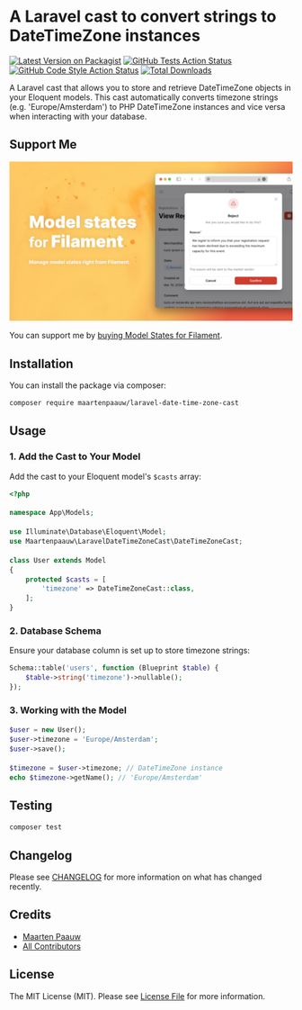 # A Laravel cast to convert strings to DateTimeZone instances

[![Latest Version on Packagist](https://img.shields.io/packagist/v/maartenpaauw/laravel-date-time-zone-cast.svg?style=flat-square)](https://packagist.org/packages/maartenpaauw/laravel-date-time-zone-cast)
[![GitHub Tests Action Status](https://img.shields.io/github/actions/workflow/status/maartenpaauw/laravel-date-time-zone-cast/run-tests.yml?branch=main&label=tests&style=flat-square)](https://github.com/maartenpaauw/laravel-date-time-zone-cast/actions?query=workflow%3Arun-tests+branch%3Amain)
[![GitHub Code Style Action Status](https://img.shields.io/github/actions/workflow/status/maartenpaauw/laravel-date-time-zone-cast/fix-php-code-style-issues.yml?branch=main&label=code%20style&style=flat-square)](https://github.com/maartenpaauw/laravel-date-time-zone-cast/actions?query=workflow%3A"Fix+PHP+code+style+issues"+branch%3Amain)
[![Total Downloads](https://img.shields.io/packagist/dt/maartenpaauw/laravel-date-time-zone-cast.svg?style=flat-square)](https://packagist.org/packages/maartenpaauw/laravel-date-time-zone-cast)

A Laravel cast that allows you to store and retrieve DateTimeZone objects in your Eloquent models. This cast
automatically converts timezone strings (e.g. 'Europe/Amsterdam') to PHP DateTimeZone instances and vice versa when
interacting with your database.

## Support Me

<p class="filament-hidden">
    <a href="https://filamentphp.com/plugins/maartenpaauw-model-states">
        <img src="https://raw.githubusercontent.com/maartenpaauw/model-states-for-filament-docs/main/assets/images/model-states-for-filament-banner.jpg"
            alt="Model States for Filament"
            width="700px" />
    </a>
</p>

You can support me by [buying Model States for Filament](https://filamentphp.com/plugins/maartenpaauw-model-states).

## Installation

You can install the package via composer:

```bash
composer require maartenpaauw/laravel-date-time-zone-cast
```

## Usage

### 1. Add the Cast to Your Model

Add the cast to your Eloquent model's `$casts` array:

```php
<?php

namespace App\Models;

use Illuminate\Database\Eloquent\Model;
use Maartenpaauw\LaravelDateTimeZoneCast\DateTimeZoneCast;

class User extends Model
{
    protected $casts = [
        'timezone' => DateTimeZoneCast::class,
    ];
}
```

### 2. Database Schema

Ensure your database column is set up to store timezone strings:

```php
Schema::table('users', function (Blueprint $table) {
    $table->string('timezone')->nullable();
});
```

### 3. Working with the Model

```php
$user = new User();
$user->timezone = 'Europe/Amsterdam';
$user->save();

$timezone = $user->timezone; // DateTimeZone instance
echo $timezone->getName(); // 'Europe/Amsterdam'
```

## Testing

```bash
composer test
```

## Changelog

Please see [CHANGELOG](CHANGELOG.md) for more information on what has changed recently.

## Credits

- [Maarten Paauw](https://github.com/maartenpaauw)
- [All Contributors](../../contributors)

## License

The MIT License (MIT). Please see [License File](LICENSE.md) for more information.
